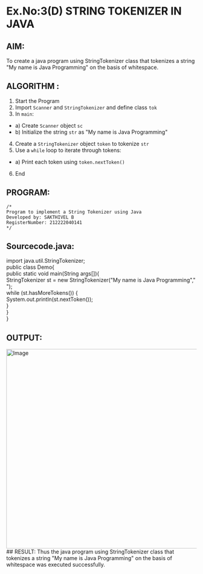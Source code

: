 # Ex.No:3(D) STRING TOKENIZER IN JAVA

## AIM:
To create a java program using StringTokenizer class that tokenizes a string "My name is Java Programming" on the basis of whitespace.

## ALGORITHM :
1.	Start the Program
2.	Import `Scanner` and `StringTokenizer` and define class `tok`
3.	In `main`:
-	a) Create `Scanner` object `sc`
-	b) Initialize the string `str` as "My name is Java Programming"
4.	Create a `StringTokenizer` object `token` to tokenize `str`
5.	Use a `while` loop to iterate through tokens:
-	a) Print each token using `token.nextToken()`
6.	End




## PROGRAM:
 ```
/*
Program to implement a String Tokenizer using Java
Developed by: SAKTHIVEL B
RegisterNumber: 212222040141
*/
```

## Sourcecode.java:


import java.util.StringTokenizer;  
public class Demo{  
 public static void main(String args[]){  
   StringTokenizer st = new StringTokenizer("My name is Java Programming"," ");  
     while (st.hasMoreTokens()) {  
         System.out.println(st.nextToken());  
     }  
   }  
}  
## OUTPUT:
<img width="527" alt="Image" src="https://github.com/user-attachments/assets/34a4623a-76a0-4432-83e5-09eb0385cf91" />
## RESULT:
Thus the java program using StringTokenizer class that tokenizes a string "My name is Java Programming" on the basis of whitespace was executed successfully.
